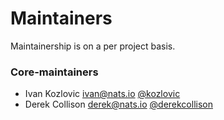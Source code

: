 # Maintainers

Maintainership is on a per project basis.

### Core-maintainers
  - Ivan Kozlovic <ivan@nats.io> [@kozlovic](https://github.com/kozlovic)
  - Derek Collison <derek@nats.io> [@derekcollison](https://github.com/derekcollison)